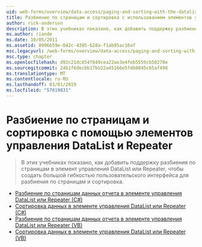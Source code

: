 ```yaml
---
uid: web-forms/overview/data-access/paging-and-sorting-with-the-datalist-and-repeater/index
title: Разбиение по страницам и сортировка с использованием элементов управления DataList и Repeater | Документация Майкрософт
author: rick-anderson
description: В этих учебниках показано, как добавить поддержку разбиения по страницам в элемент управления DataList или Repeater, чтобы создать большой гибкостью пользовательского интерфейса для разбиения по страницам и сортировка.
ms.author: riande
ms.date: 10/05/2011
ms.assetid: 8996b59e-042c-4395-b28a-f1ab95ac16af
msc.legacyurl: /web-forms/overview/data-access/paging-and-sorting-with-the-datalist-and-repeater
msc.type: chapter
ms.openlocfilehash: d92c21dc854f849cea22ae3e4feb5559cb50270e
ms.sourcegitcommit: 24b1f6decbb17bb22a45166e5fdb0845c65af498
ms.translationtype: MT
ms.contentlocale: ru-RU
ms.lasthandoff: 03/01/2019
ms.locfileid: "57019831"
---
```

<a name="paging-and-sorting-with-the-datalist-and-repeater"></a>Разбиение по страницам и сортировка с помощью элементов управления DataList и Repeater
====================
> В этих учебниках показано, как добавить поддержку разбиения по страницам в элемент управления DataList или Repeater, чтобы создать большой гибкостью пользовательского интерфейса для разбиения по страницам и сортировка.


- [Разбиение по страницам данных отчета в элементе управления DataList или Repeater (C#)](paging-report-data-in-a-datalist-or-repeater-control-cs.md)
- [Сортировка данных в элементе управления DataList или Repeater (C#)](sorting-data-in-a-datalist-or-repeater-control-cs.md)
- [Разбиение по страницам данных отчета в элементе управления DataList или Repeater (VB)](paging-report-data-in-a-datalist-or-repeater-control-vb.md)
- [Сортировка данных в элементе управления DataList или Repeater (VB)](sorting-data-in-a-datalist-or-repeater-control-vb.md)
